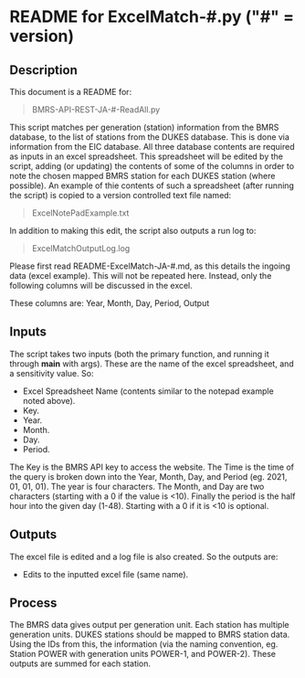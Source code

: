# README for ExcelMatch-#.py ("#" = version)
## Description
This document is a README for:
 > BMRS-API-REST-JA-#-ReadAll.py

This script matches per generation (station) information from the BMRS database, to the list of stations from the DUKES database. This is done via information from the EIC database. All three database contents are required as inputs in an excel spreadsheet. This spreadsheet will be edited by the script, adding (or updating) the contents of some of the columns in order to note the chosen mapped BMRS station for each DUKES station (where possible). An example of thie contents of such a spreadsheet (after running the script) is copied to a version controlled text file named: 
> ExcelNotePadExample.txt

In addition to making this edit, the script also outputs a run log to: 
> ExcelMatchOutputLog.log

Please first read README-ExcelMatch-JA-#.md, as this details the ingoing data (excel example). This will not be repeated here. Instead, only the following columns will be discussed in the excel. 

These columns are: 
Year, Month, Day, Period, Output

## Inputs
The script takes two inputs (both the primary function, and running it through __main__ with args). These are the name of the excel spreadsheet, and a sensitivity value. So: 
- Excel Spreadsheet Name (contents similar to the notepad example noted above). 
- Key. 
- Year. 
- Month. 
- Day. 
- Period. 

The Key is the BMRS API key to access the website. 
The Time is the time of the query is broken down into the Year, Month, Day, and Period (eg. 2021, 01, 01, 01). The year is four characters. The Month, and Day are two characters (starting with a 0 if the value is <10). Finally the period is the half hour into the given day (1-48). Starting with a 0 if it is <10 is optional. 

## Outputs
The excel file is edited and a log file is also created. So the outputs are: 
- Edits to the inputted excel file (same name). 

## Process
The BMRS data gives output per generation unit. Each station has multiple generation units. DUKES stations should be mapped to BMRS station data. Using the IDs from this, the information (via the naming convention, eg. Station POWER with generation units POWER-1, and POWER-2). These outputs are summed for each station. 
